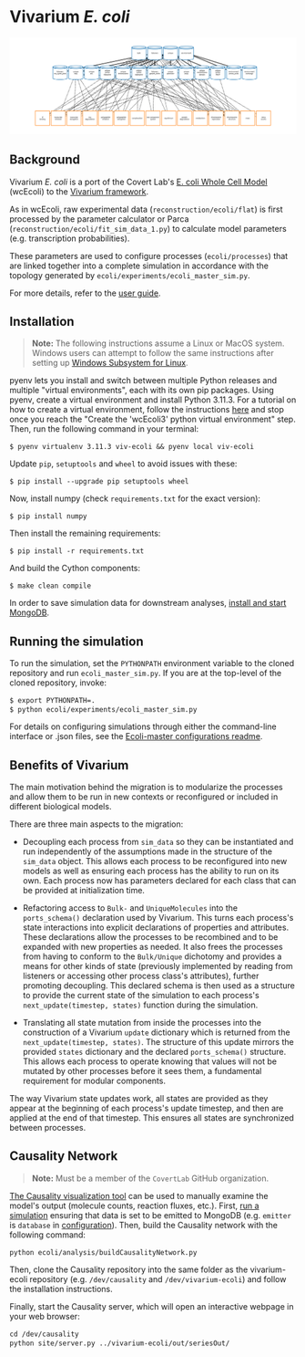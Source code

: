 # Vivarium *E. coli*

![vivarium](doc/_static/ecoli_master_topology.png)

## Background

Vivarium *E. coli* is a port of the Covert Lab's 
[E. coli Whole Cell Model](https://github.com/CovertLab/wcEcoli) (wcEcoli)
to the [Vivarium framework](https://github.com/vivarium-collective/vivarium-core).

As in wcEcoli, raw experimental data (`reconstruction/ecoli/flat`) is first processed
by the parameter calculator or Parca (`reconstruction/ecoli/fit_sim_data_1.py`) to calculate 
model parameters (e.g. transcription probabilities).

These parameters are used to configure processes (`ecoli/processes`) that are linked together
into a complete simulation in accordance with the topology generated by
`ecoli/experiments/ecoli_master_sim.py`.

For more details, refer to the [user guide](https://covertlab.github.io/vivarium-ecoli/index.html).

## Installation

> **Note:** The following instructions assume a Linux or MacOS system. Windows users can
> attempt to follow the same instructions after setting up 
> [Windows Subsystem for Linux](https://learn.microsoft.com/en-us/windows/wsl/install).

pyenv lets you install and switch between multiple Python releases and multiple "virtual 
environments", each with its own pip packages. Using pyenv, create a virtual environment 
and install Python 3.11.3. For a tutorial on how to create a virtual environment, follow 
the instructions [here](https://github.com/CovertLab/wcEcoli/blob/master/docs/create-pyenv.md) 
and stop once you reach the "Create the 'wcEcoli3' python virtual environment" step. Then, 
run the following command in your terminal:

    $ pyenv virtualenv 3.11.3 viv-ecoli && pyenv local viv-ecoli

Update `pip`, `setuptools` and `wheel` to avoid issues with these:

    $ pip install --upgrade pip setuptools wheel

Now, install numpy (check `requirements.txt` for the exact version):

    $ pip install numpy

Then install the remaining requirements:

    $ pip install -r requirements.txt

And build the Cython components:

    $ make clean compile

In order to save simulation data for downstream analyses, 
[install and start MongoDB](https://www.mongodb.com/docs/manual/installation/).

## Running the simulation

To run the simulation, set the `PYTHONPATH` environment variable to the cloned repository and run
`ecoli_master_sim.py`. If you are at the top-level of the cloned repository, invoke:

    $ export PYTHONPATH=.
    $ python ecoli/experiments/ecoli_master_sim.py

For details on configuring simulations through either the command-line interface or .json files, 
see the [Ecoli-master configurations readme](readmes/ecoli_configurations.md).

## Benefits of Vivarium

The main motivation behind the migration is to modularize the processes and allow them to be run 
in new contexts or reconfigured or included in different biological models. 

There are three main aspects to the migration:

* Decoupling each process from `sim_data` so they can be instantiated and run independently of 
the assumptions made in the structure of the `sim_data` object. This allows each process to be 
reconfigured into new models as well as ensuring each process has the ability to run on its own. 
Each process now has parameters declared for each class that can be provided at initialization time. 

* Refactoring access to `Bulk-` and `UniqueMolecules` into the `ports_schema()` declaration used 
by Vivarium. This turns each process's state interactions into explicit declarations of properties 
and attributes. These declarations allow the processes to be recombined and to be expanded with 
new properties as needed. It also frees the processes from having to conform to the `Bulk/Unique` 
dichotomy and provides a means for other kinds of state (previously implemented by reading from 
listeners or accessing other process class's attributes), further promoting decoupling. This declared 
schema is then used as a structure to provide the current state of the simulation to each process's 
`next_update(timestep, states)` function during the simulation.

* Translating all state mutation from inside the processes into the construction of a Vivarium 
`update` dictionary which is returned from the `next_update(timestep, states)`. The structure of 
this update mirrors the provided `states` dictionary and the declared `ports_schema()` structure. 
This allows each process to operate knowing that values will not be mutated by other processes before 
it sees them, a fundamental requirement for modular components.

The way Vivarium state updates work, all states are provided as they appear at the beginning of each 
process's update timestep, and then are applied at the end of that timestep. This ensures all states 
are synchronized between processes.

## Causality Network

> **Note:** Must be a member of the `CovertLab` GitHub organization.

[The Causality visualization tool](https://github.com/CovertLab/causality) can be used to manually examine the model's
output (molecule counts, reaction fluxes, etc.). First, [run a simulation](#running-the-simulation) ensuring that data is set to be emitted to MongoDB (e.g. `emitter` is `database` in [configuration](readmes/ecoli_configurations.md)). Then, build the Causality network with the following command:

```
python ecoli/analysis/buildCausalityNetwork.py
```

Then, clone the Causality repository into the same folder as the vivarium-ecoli repository (e.g. `/dev/causality` and `/dev/vivarium-ecoli`) and follow the installation instructions.

Finally, start the Causality server, which will open an interactive webpage in your web browser:

```
cd /dev/causality
python site/server.py ../vivarium-ecoli/out/seriesOut/
```
